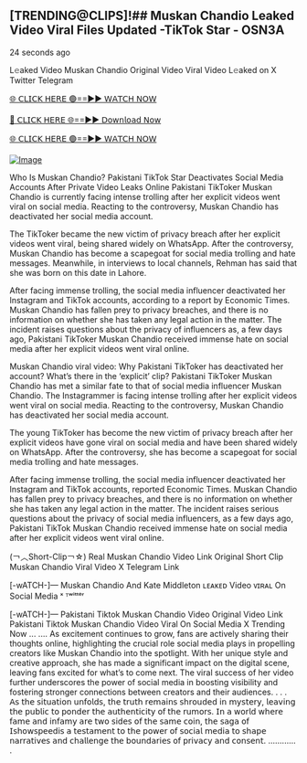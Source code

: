  ## [TRENDING@CLIPS]!## Muskan Chandio Leaked Video Viral Files Updated -TikTok Star - OSN3A
24 seconds ago

L𝚎aked Video Muskan Chandio Original Video Viral Video L𝚎aked on X Twitter Telegram

[🌐 𝖢𝖫𝖨𝖢𝖪 𝖧𝖤𝖱𝖤 🟢==►► 𝖶𝖠𝖳𝖢𝖧 𝖭𝖮𝖶](https://3-tanei-pinik.blogspot.com/2025/02/viral-video.html)

[🔴 𝖢𝖫𝖨𝖢𝖪 𝖧𝖤𝖱𝖤 🌐==►► 𝖣𝗈𝗐𝗇𝗅𝗈𝖺𝖽 𝖭𝗈𝗐](https://3-tanei-pinik.blogspot.com/2025/02/viral-video.html)

[🌐 𝖢𝖫𝖨𝖢𝖪 𝖧𝖤𝖱𝖤 🟢==►► 𝖶𝖠𝖳𝖢𝖧 𝖭𝖮𝖶](https://3-tanei-pinik.blogspot.com/2025/02/viral-video.html)

[![Image](https://github.com/user-attachments/assets/ff3b7bd4-415c-4ca3-a6c8-b1f096193c29)](https://3-tanei-pinik.blogspot.com/2025/02/viral-video.html)

Who Is Muskan Chandio? Pakistani TikTok Star Deactivates Social Media Accounts After Private Video Leaks Online
Pakistani TikToker Muskan Chandio is currently facing intense trolling after her explicit videos went viral on social media. Reacting to the controversy, Muskan Chandio has deactivated her social media account.

The TikToker became the new victim of privacy breach after her explicit videos went viral, being shared widely on WhatsApp. After the controversy, Muskan Chandio has become a scapegoat for social media trolling and hate messages. Meanwhile, in interviews to local channels, Rehman has said that she was born on this date in Lahore.

After facing immense trolling, the social media influencer deactivated her Instagram and TikTok accounts, according to a report by Economic Times. Muskan Chandio has fallen prey to privacy breaches, and there is no information on whether she has taken any legal action in the matter. The incident raises questions about the privacy of influencers as, a few days ago, Pakistani TikToker Muskan Chandio received immense hate on social media after her explicit videos went viral online.

Muskan Chandio viral video: Why Pakistani TikToker has deactivated her account? What’s there in the ‘explicit’ clip?
Pakistani TikToker Muskan Chandio has met a similar fate to that of social media influencer Muskan Chandio. The Instagrammer is facing intense trolling after her explicit videos went viral on social media. Reacting to the controversy, Muskan Chandio has deactivated her social media account.

The young TikToker has become the new victim of privacy breach after her explicit videos have gone viral on social media and have been shared widely on WhatsApp. After the controversy, she has become a scapegoat for social media trolling and hate messages.

After facing immense trolling, the social media influencer deactivated her Instagram and TikTok accounts, reported Economic Times. Muskan Chandio has fallen prey to privacy breaches, and there is no information on whether she has taken any legal action in the matter. The incident raises serious questions about the privacy of social media influencers, as a few days ago, Pakistani TikTok Muskan Chandio received immense hate on social media after her explicit videos went viral online.

(￢︿Short-Clip￢☆) Real Muskan Chandio Video Link Original Short Clip Muskan Chandio Viral Video X Telegram Link

[-wATCH-]— Muskan Chandio And Kate Middleton ʟᴇᴀᴋᴇᴅ Video ᴠɪʀᴀʟ On Social Media ˣ ᵀʷⁱᵗᵗᵉʳ

[-wATCH-]— Pakistani Tiktok Muskan Chandio Video Original Video Link Pakistani Tiktok Muskan Chandio Video Viral On Social Media X Trending Now
...
....
As excitement continues to grow, fans are actively sharing their thoughts online, highlighting the crucial role social media plays in propelling creators like Muskan Chandio into the spotlight. With her unique style and creative approach, she has made a significant impact on the digital scene, leaving fans excited for what’s to come next. The viral success of her video further underscores the power of social media in boosting visibility and fostering stronger connections between creators and their audiences.
.
.
.
𝖠𝗌 𝗍𝗁𝖾 𝗌𝗂𝗍𝗎𝖺𝗍𝗂𝗈𝗇 𝗎𝗇𝖿𝗈𝗅𝖽𝗌, 𝗍𝗁𝖾 𝗍𝗋𝗎𝗍𝗁 𝗋𝖾𝗆𝖺𝗂𝗇𝗌 𝗌𝗁𝗋𝗈𝗎𝖽𝖾𝖽 𝗂𝗇 𝗆𝗒𝗌𝗍𝖾𝗋𝗒, 𝗅𝖾𝖺𝗏𝗂𝗇𝗀 𝗍𝗁𝖾 𝗉𝗎𝖻𝗅𝗂𝖼 𝗍𝗈 𝗉𝗈𝗇𝖽𝖾𝗋 𝗍𝗁𝖾 𝖺𝗎𝗍𝗁𝖾𝗇𝗍𝗂𝖼𝗂𝗍𝗒 𝗈𝖿 𝗍𝗁𝖾 𝗋𝗎𝗆𝗈𝗋𝗌. 𝖨𝗇 𝖺 𝗐𝗈𝗋𝗅𝖽 𝗐𝗁𝖾𝗋𝖾 𝖿𝖺𝗆𝖾 𝖺𝗇𝖽 𝗂𝗇𝖿𝖺𝗆𝗒 𝖺𝗋𝖾 𝗍𝗐𝗈 𝗌𝗂𝖽𝖾𝗌 𝗈𝖿 𝗍𝗁𝖾 𝗌𝖺𝗆𝖾 𝖼𝗈𝗂𝗇, 𝗍𝗁𝖾 𝗌𝖺𝗀𝖺 𝗈𝖿 𝖨𝗌𝗁𝗈𝗐𝗌𝗉𝖾𝖾𝖽𝗂𝗌 𝖺 𝗍𝖾𝗌𝗍𝖺𝗆𝖾𝗇𝗍 𝗍𝗈 𝗍𝗁𝖾 𝗉𝗈𝗐𝖾𝗋 𝗈𝖿 𝗌𝗈𝖼𝗂𝖺𝗅 𝗆𝖾𝖽𝗂𝖺 𝗍𝗈 𝗌𝗁𝖺𝗉𝖾 𝗇𝖺𝗋𝗋𝖺𝗍𝗂𝗏𝖾𝗌 𝖺𝗇𝖽 𝖼𝗁𝖺𝗅𝗅𝖾𝗇𝗀𝖾 𝗍𝗁𝖾 𝖻𝗈𝗎𝗇𝖽𝖺𝗋𝗂𝖾𝗌 𝗈𝖿 𝗉𝗋𝗂𝗏𝖺𝖼𝗒 𝖺𝗇𝖽 𝖼𝗈𝗇𝗌𝖾𝗇𝗍.
............
.
